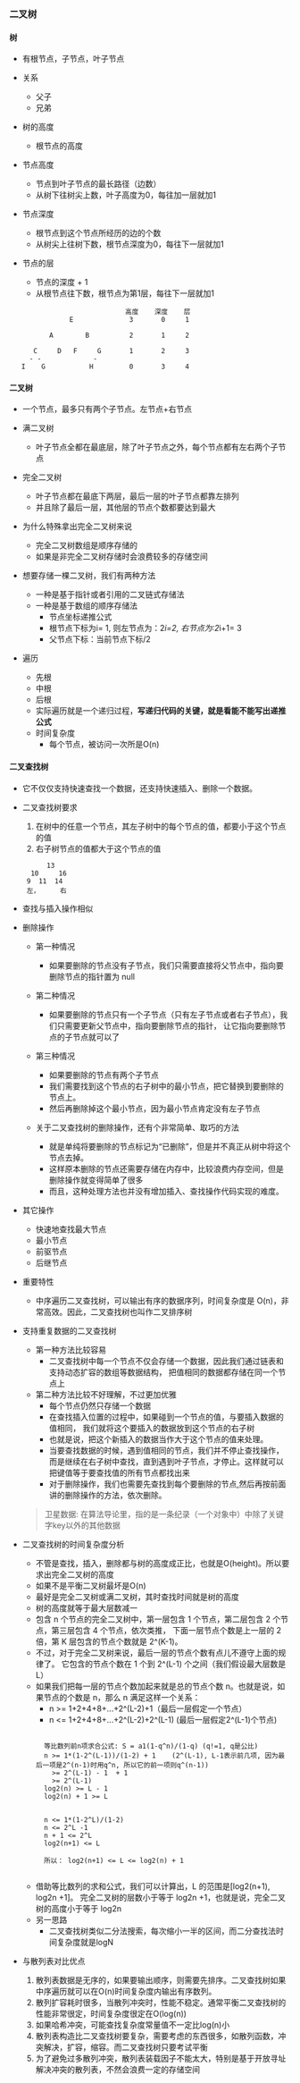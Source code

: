 ### 二叉树

#### 树
 * 有根节点，子节点，叶子节点
 * 关系
   + 父子
   + 兄弟
   
 * 树的高度
   + 根节点的高度
 * 节点高度
   + 节点到叶子节点的最长路径（边数）
   + 从树下往树尖上数，叶子高度为0，每往加一层就加1
 * 节点深度
   + 根节点到这个节点所经历的边的个数
   + 从树尖上往树下数，根节点深度为0，每往下一层就加1
 * 节点的层
   + 节点的深度 + 1
   + 从根节点往下数，根节点为第1层，每往下一层就加1
   
 ``` 
                              高度    深度    层
                E              3       0     1
                
           A        B          2       1     2
        
       C     D   F     G       1       2     3 
      - -             -       
    I    G           H         0       3     4
 
 ```
   
#### 二叉树
 * 一个节点，最多只有两个子节点。左节点+右节点
 * 满二叉树
   + 叶子节点全都在最底层，除了叶子节点之外，每个节点都有左右两个子节点
 * 完全二叉树
   + 叶子节点都在最底下两层，最后一层的叶子节点都靠左排列
   + 并且除了最后一层，其他层的节点个数都要达到最大
   
 * 为什么特殊拿出完全二叉树来说
   + 完全二叉树数组是顺序存储的
   + 如果是非完全二叉树存储时会浪费较多的存储空间
   
 * 想要存储一棵二叉树，我们有两种方法
   + 一种是基于指针或者引用的二叉链式存储法
   + 一种是基于数组的顺序存储法
     - 节点坐标递推公式
     - 根节点下标为i= 1, 则左节点为：2*i=2, 右节点为:2*i+1= 3
     - 父节点下标：当前节点下标/2
     
 * 遍历
   + 先根
   + 中根
   + 后根
   + 实际遍历就是一个递归过程，**写递归代码的关键，就是看能不能写出递推公式**
   + 时间复杂度
     - 每个节点，被访问一次所是O(n)
     
   
#### 二叉查找树
 * 它不仅仅支持快速查找一个数据，还支持快速插入、删除一个数据。
 * 二叉查找树要求
   1. 在树中的任意一个节点，其左子树中的每个节点的值，都要小于这个节点的值
   2. 右子树节点的值都大于这个节点的值
   ``` 
         13
     10     16
    9  11  14
    左，     右
   ```
   
 * 查找与插入操作相似
 * 删除操作
   + 第一种情况
     - 如果要删除的节点没有子节点，我们只需要直接将父节点中，指向要删除节点的指针置为 null
   + 第二种情况
     - 如果要删除的节点只有一个子节点（只有左子节点或者右子节点），我们只需要更新父节点中，指向要删除节点的指针，
     让它指向要删除节点的子节点就可以了
     
   + 第三种情况
     - 如果要删除的节点有两个子节点
     - 我们需要找到这个节点的右子树中的最小节点，把它替换到要删除的节点上。
     - 然后再删除掉这个最小节点，因为最小节点肯定没有左子节点
  
   + 关于二叉查找树的删除操作，还有个非常简单、取巧的方法
     - 就是单纯将要删除的节点标记为“已删除”，但是并不真正从树中将这个节点去掉。
     - 这样原本删除的节点还需要存储在内存中，比较浪费内存空间，但是删除操作就变得简单了很多
     - 而且，这种处理方法也并没有增加插入、查找操作代码实现的难度。
     
 * 其它操作
   + 快速地查找最大节点
   + 最小节点
   + 前驱节点
   + 后继节点
   
 * 重要特性
   + 中序遍历二叉查找树，可以输出有序的数据序列，时间复杂度是 O(n)，非常高效。因此，二叉查找树也叫作二叉排序树
 
 * 支持重复数据的二叉查找树
   + 第一种方法比较容易
     - 二叉查找树中每一个节点不仅会存储一个数据，因此我们通过链表和支持动态扩容的数组等数据结构，
     把值相同的数据都存储在同一个节点上
   + 第二种方法比较不好理解，不过更加优雅
     - 每个节点仍然只存储一个数据
     - 在查找插入位置的过程中，如果碰到一个节点的值，与要插入数据的值相同，
     我们就将这个要插入的数据放到这个节点的右子树
     - 也就是说，把这个新插入的数据当作大于这个节点的值来处理。
     - 当要查找数据的时候，遇到值相同的节点，我们并不停止查找操作，
     而是继续在右子树中查找，直到遇到叶子节点，才停止。这样就可以把键值等于要查找值的所有节点都找出来
     - 对于删除操作，我们也需要先查找到每个要删除的节点,然后再按前面讲的删除操作的方法，依次删除。
   > 卫星数据: 在算法导论里，指的是一条纪录（一个对象中）中除了关键字key以外的其他数据
     
 * 二叉查找树的时间复杂度分析
   + 不管是查找，插入，删除都与树的高度成正比，也就是O(height)。所以要求出完全二叉树的高度
   + 如果不是平衡二叉树最坏是O(n)
   + 最好是完全二叉树或满二叉树，其时查找时间就是树的高度
   + 树的高度就等于最大层数减一
   + 包含 n 个节点的完全二叉树中，第一层包含 1 个节点，第二层包含 2 个节点，第三层包含 4 个节点，依次类推，
   下面一层节点个数是上一层的 2 倍，第 K 层包含的节点个数就是 2^(K-1)。
   + 不过，对于完全二叉树来说，最后一层的节点个数有点儿不遵守上面的规律了。
   它包含的节点个数在 1 个到 2^(L-1) 个之间（我们假设最大层数是 L）
   + 如果我们把每一层的节点个数加起来就是总的节点个数 n。也就是说，如果节点的个数是 n，那么 n 满足这样一个关系：
     - n >= 1+2+4+8+...+2^(L-2)+1（最后一层假定一个节点）
     - n <= 1+2+4+8+...+2^(L-2)+2^(L-1) (最后一层假定2^(L-1)个节点)
     ``` 
     
       等比数列前n项求合公式: S = a1(1-q^n)/(1-q) (q!=1, q是公比)
       n >= 1*(1-2^(L-1))/(1-2) + 1    (2^(L-1), L-1表示前几项, 因为最后一项是2^(n-1)时用q^n, 所以它的前一项则q^(n-1))
         >= 2^(L-1) - 1  + 1
         >= 2^(L-1)
       log2(n) >= L - 1
       log2(n) + 1 >= L
       
       
       n <= 1*(1-2^L)/(1-2)
       n <= 2^L -1
       n + 1 <= 2^L
       log2(n+1) <= L
       
       所以： log2(n+1) <= L <= log2(n) + 1
               
     ```
   + 借助等比数列的求和公式，我们可以计算出，L 的范围是[log2(n+1), log2n +1]。
   完全二叉树的层数小于等于 log2n +1，也就是说，完全二叉树的高度小于等于 log2n
   + 另一思路
      - 二叉查找树类似二分法搜索，每次缩小一半的区间，而二分查找法时间复杂度就是logN
     
     
 * 与散列表对比优点
   1. 散列表数据是无序的，如果要输出顺序，则需要先排序。二叉查找树如果中序遍历就可以在O(n)时间复杂度内输出有序数列。
   2. 散列扩容耗时很多，当散列冲突时，性能不稳定。通常平衡二叉查找树的性能非常很定，时间复杂度很定在O(log(n))
   3. 如果哈希冲突，可能查找复杂度常量值不一定比log(n)小
   4. 散列表构造比二叉查找树要复杂，需要考虑的东西很多，如散列函数，冲突解决，扩容，缩容。而二叉查找树只要考试平衡
   5. 为了避免过多散列冲突，散列表装载因子不能太大，特别是基于开放寻址解决冲突的散列表，不然会浪费一定的存储空间 
  
    
    
